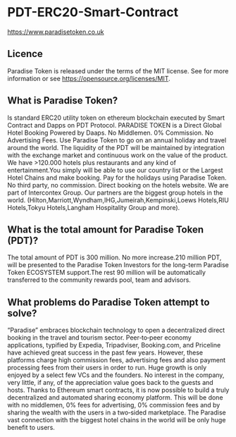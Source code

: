 # PDT-ERC20-Smart-Contract

https://www.paradisetoken.co.uk

## Licence

Paradise Token is released under the terms of the MIT license. See  for more information or see https://opensource.org/licenses/MIT.

## What is Paradise Token?

Is standard ERC20 utility token on ethereum blockchain  executed by Smart Contract and Dapps on PDT Protocol.
PARADISE TOKEN is a Direct Global Hotel Booking Powered by Daaps.  No Middlemen. 0% Commission. No Advertising Fees.
Use Paradise Token to go on an annual holiday and travel around the world. The liquidity of the PDT will be maintained by integration with the exchange market and continuous work on the value of the product.
We have >120.000 hotels plus restaurants and any kind of entertainment.You simply will be able to use our country list or the Largest Hotel Chains and make booking. Pay for the  holidays  using Paradise Token. No third party, no commission. Direct booking on the hotels website.
We are part of Intercontex Group. Our partners are the biggest group hotels in the world. (Hilton,Marriott,Wyndham,IHG,Jumeirah,Kempinski,Loews Hotels,RIU Hotels,Tokyu Hotels,Langham Hospitality Group and more).

## What is the total amount for Paradise Token (PDT)?

The total amount of PDT is 300 million. No more increase.210 million PDT, will be presented to the Paradise Token Investors for the long-term Paradise Token ECOSYSTEM support.The rest 90 million will be automatically transferred to the community rewards pool, team and advisors.

## What problems do Paradise Token attempt to solve?

“Paradise” embraces blockchain technology to open a decentralized direct booking in
the travel and tourism sector. Peer‐to‐peer economy applications, typified by
Expedia, Tripadviser, Booking.com, and Priceline have achieved great success
in the past few years. However, these platforms charge high commission fees,
advertising fees and also payment processing fees from their users in order to
run. Huge growth is only enjoyed by a select few VCs and the founders. No
interest in the company, very little, if any, of the appreciation value goes back
to the guests and hosts. Thanks to Ethereum smart contracts, it is now
possible to build a truly decentralized and automated sharing economy
platform. This will be done with no middlemen, 0% fees for advertising, 0%
commission fees and by sharing the wealth with the users in a two‐sided
marketplace. The Paradise vast connection with the biggest hotel chains in the
world will be only huge benefit to users.
